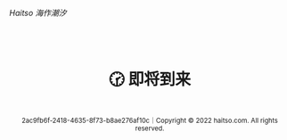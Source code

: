 ###### Haitso 海作潮汐

<br>

<center><h1>🕝 即将到来</h1></center>

<br>

<center><small>2ac9fb6f-2418-4635-8f73-b8ae276af10c｜Copyright © 2022 haitso.com. All rights reserved.</small></center>

